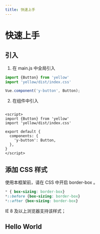 ```yaml
---
title: 快速上手
---
```



# 快速上手

## 引入

1. 在 main.js 中全局引入

```javascript
import {Button} from 'yellow'
import 'yellow/dist/index.css'

Vue.component('y-button', Button);
```

2. 在组件中引入

```vue

<script>
import {Button} from 'yellow'
import 'yellow/dist/index.css'

export default {
  components: {
    'y-button': Button,
  },
}
</script>
```

## 添加 CSS 样式
使用本框架前，请在 CSS 中开启 border-box 。

```CSS
* { box-sizing: border-box}
*::before {box-sizing: border-box}
*::after {box-sizing: border-box}
```
IE 8 及以上浏览器支持该样式；

## Hello World

